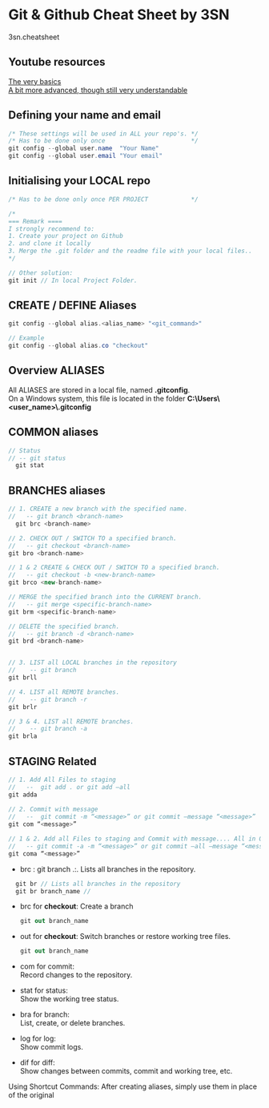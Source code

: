 # Git &amp; Github Cheat Sheet by 3SN
3sn.cheatsheet

## Youtube resources

[The very basics](https://www.youtube.com/watch?v=mJ-qvsxPHpY)   
[A bit more advanced, though still very understandable](https://www.youtube.com/watch?v=tRZGeaHPoaw)

## Defining your name and email
```csharp
/* These settings will be used in ALL your repo's. */
/* Has to be done only once                        */ 
git config --global user.name  "Your Name"
git config --global user.email "Your email"
```

## Initialising your LOCAL repo
```csharp
/* Has to be done only once PER PROJECT            */ 

/* 
=== Remark ====
I strongly recommend to:   
1. Create your project on Github 
2. and clone it locally 
3. Merge the .git folder and the readme file with your local files..
*/

// Other solution:
git init // In local Project Folder.
```

## CREATE / DEFINE Aliases

```csharp
git config --global alias.<alias_name> "<git_command>"

// Example
git config --global alias.co "checkout"
```

## Overview ALIASES
All ALIASES are stored in a local file, named **.gitconfig**.   
On a Windows system, this file is located in the folder **C:\Users\\<user_name>\\.gitconfig**


## COMMON aliases
```csharp 
// Status
// -- git status
  git stat  
```

## BRANCHES aliases
```csharp 
// 1. CREATE a new branch with the specified name. 
//   -- git branch <branch-name>
  git brc <branch-name>

// 2. CHECK OUT / SWITCH TO a specified branch.
//   -- git checkout <branch-name>
git bro <branch-name>       

// 1 & 2 CREATE & CHECK OUT / SWITCH TO a specified branch.
//   -- git checkout -b <new-branch-name>
git brco <new-branch-name> 

// MERGE the specified branch into the CURRENT branch.
//   -- git merge <specific-branch-name>
git brm <specific-branch-name>

// DELETE the specified branch.
//   -- git branch -d <branch-name>
git brd <branch-name>


// 3. LIST all LOCAL branches in the repository
//    -- git branch
git brll   

// 4. LIST all REMOTE branches.
//    -- git branch -r
git brlr

// 3 & 4. LIST all REMOTE branches.
//    -- git branch -a
git brla
```



## STAGING Related
```csharp 
// 1. Add All Files to staging 
//   --  git add . or git add –all
git adda                     
  
// 2. Commit with message 
//   --  git commit -m “<message>” or git commit –message “<message>”
git com “<message>”          

// 1 & 2. Add all Files to staging and Commit with message.... All in One .:. BETTER .:.  
//   -- git commit -a -m “<message>” or git commit –all –message “<message>”
git coma “<message>”  
```








* brc : git branch .:. Lists all branches in the repository.
```csharp 
  git br // Lists all branches in the repository
  git br branch_name // 
  ```



* brc for **checkout**: Create a branch   
  ```csharp 
  git out branch_name
  ```


* out for **checkout**: Switch branches or restore working tree files.   
  ```csharp 
  git out branch_name
  ```


* com for commit:   
Record changes to the repository.

* stat for status:   
Show the working tree status.

* bra for branch:   
List, create, or delete branches.

* log for log:   
Show commit logs.

* dif for diff:   
Show changes between commits, commit and working tree, etc.  

Using Shortcut Commands: After creating aliases, simply use them in place of the original 

